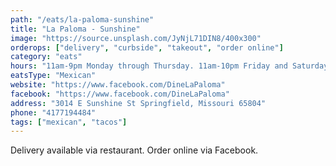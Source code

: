```yaml
---
path: "/eats/la-paloma-sunshine"
title: "La Paloma - Sunshine"
image: "https://source.unsplash.com/JyNjL71DIN8/400x300"
orderops: ["delivery", "curbside", "takeout", "order online"]
category: "eats"
hours: "11am-9pm Monday through Thursday. 11am-10pm Friday and Saturday. 11am-8:30pm Sunday"
eatsType: "Mexican"
website: "https://www.facebook.com/DineLaPaloma"
facebook: "https://www.facebook.com/DineLaPaloma"
address: "3014 E Sunshine St Springfield, Missouri 65804"
phone: "4177194484"
tags: ["mexican", "tacos"]
---
```


Delivery available via restaurant. Order online via Facebook.
